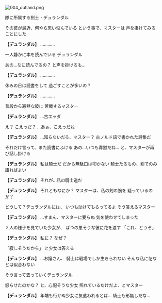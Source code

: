 
![004_outland.png](../images/backgrounds/004_outland.png)

隊に所属する剣士・デュランダル

その彼が最近、何やら思い悩んでいる
という事で、マスターは
声を掛けてみることにした

**【デュランダル】**
…………

一人静かに本を読んでいる
デュランダル

あの…なに読んでるの？
と声を掛けるも…

**【デュランダル】**
…………

休みの日は読書をして
過ごすことが多いの？

**【デュランダル】**
…………

普段から寡黙な彼に
苦戦するマスター

**【デュランダル】**
…古エッダ

え？
こえっだ？
…あぁ、こえっだね

**【デュランダル】**
…知らないだろ、マスター？
古ノルド語で書かれた詩集だ

それだけ言って、また読書にふける
あの…いつも寡黙だね…
と、マスターが再び話し掛ける

**【デュランダル】**
私は騎士だ
だから無駄口は叩かない
騎士たるもの、剣でのみ語ればよい

**【デュランダル】**
それが…私の騎士道だ

**【デュランダル】**
それともなにか？
マスターは、私の剣の腕を
疑っているのか？

どうして？デュランダルには、
いつも助けてもらってるよ
そう答えるマスター

**【デュランダル】**
…すまん、マスターに要らぬ
気を使わせてしまった

２人の様子を見ていた少女が、
ばつの悪そうな彼に花を渡す
「これ、どうぞ」

**【デュランダル】**
私に？
なぜ？

「寂しそうだから」
と少女は答える

**【デュランダル】**
…お嬢さん、
騎士は戦場でしか生きられない
そんな私に花などは似合わない

そう言って去っていくデュランダル

怒らせたのかな？
と、心配そうな少女
照れているだけだよ、とマスター

**【デュランダル】**
年端も行かぬ少女に気遣われるとは…
騎士も形無しだな…